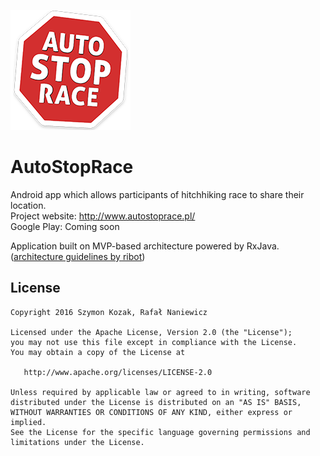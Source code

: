 ![ASR Logo](app/src/main/res/mipmap-xxxhdpi/ic_launcher.png)
# AutoStopRace

Android app which allows participants of hitchhiking race to share their location. <br>
Project website: http://www.autostoprace.pl/ <br>
Google Play: Coming soon

Application built on MVP-based architecture powered by RxJava.  ([architecture guidelines by ribot](https://github.com/ribot/android-guidelines/blob/master/architecture_guidelines/android_architecture.md))


## License


    Copyright 2016 Szymon Kozak, Rafał Naniewicz

    Licensed under the Apache License, Version 2.0 (the "License");
    you may not use this file except in compliance with the License.
    You may obtain a copy of the License at

       http://www.apache.org/licenses/LICENSE-2.0

    Unless required by applicable law or agreed to in writing, software
    distributed under the License is distributed on an "AS IS" BASIS,
    WITHOUT WARRANTIES OR CONDITIONS OF ANY KIND, either express or implied.
    See the License for the specific language governing permissions and
    limitations under the License.
